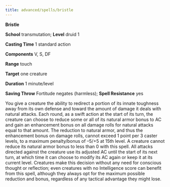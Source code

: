 ```yaml
---
title: advanced/spells/bristle
---
```

 **Bristle**

**School** transmutation; **Level** druid 1

**Casting Time** 1 standard action

**Components** V, S, DF

**Range** touch

**Target** one creature

**Duration** 1 minute/level

**Saving Throw** Fortitude negates (harmless); **Spell Resistance** yes

You give a creature the ability to redirect a portion of its innate toughness away from its own defense and toward the amount of damage it deals with natural attacks. Each round, as a swift action at the start of its turn, the creature can choose to reduce some or all of its natural armor bonus to AC and gain an enhancement bonus on all damage rolls for natural attacks equal to that amount. The reduction to natural armor, and thus the enhancement bonus on damage rolls, cannot exceed 1 point per 3 caster levels, to a maximum penalty/bonus of –5/+5 at 15th level. A creature cannot reduce its natural armor bonus to less than 0 with this spell. All attacks directed against the creature use its adjusted AC until the start of its next turn, at which time it can choose to modify its AC again or keep it at its current level. Creatures make this decision without any need for conscious thought or reflection; even creatures with no Intelligence score can benefit from this spell, although they always opt for the maximum possible reduction and bonus, regardless of any tactical advantage they might lose.


